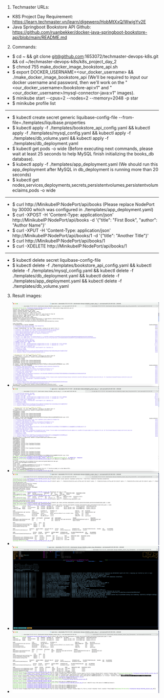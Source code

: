 1. Techmaster URLs:
- K8S Project Day Requirement: https://learn.techmaster.vn/learn/djgewerp/HobMtXxQ/WwigYv2E
- Java Springboot Bookstore API Github: https://github.com/ruanbekker/docker-java-springboot-bookstore-api/blob/main/README.md 

2. Commands:
- $ cd ~ && git clone git@github.com:1653072/techmaster-devops-k8s.git && cd ~/techmaster-devops-k8s/k8s_project_day_2
- $ chmod 755 make_docker_image_bookstore_api.sh
- $ export DOCKER_USERNAME=<our_docker_username> && ./make_docker_image_bookstore_api (We'll be required to input our docker username and password, then we'll work on the "<our_docker_username>/bookstore-api:v1" and "<our_docker_username>/mysql-connector-java:v1" images).
- $ minikube start --cpus=2 --nodes=2 --memory=2048 -p star
- $ minikube profile list
---
- $ kubectl create secret generic liquibase-config-file --from-file=./templates/liquibase.properties
- $ kubectl apply -f ./templates/bookstore_api_config.yaml && kubectl apply -f ./templates/mysql_config.yaml && kubectl apply -f ./templates/db_volume.yaml && kubectl apply -f ./templates/db_deployment.yaml
- $ kubectl get pods -o wide (Before executing next commands, please wait at least 25 seconds to help MySQL finish initializing the books_db database).
- $ kubectl apply -f ./templates/app_deployment.yaml (We should run this app_deployment after MySQL in db_deployment is running more than 20 seconds)
- $ kubectl get nodes,services,deployments,secrets,persistentvolumes,persistentvolumeclaims,pods -o wide
---
- $ curl http://MinikubeIP:NodePort/api/books (Please replace NodePort by 30000 which was configured in ./templates/app_deployment.yaml)
- $ curl -XPOST -H 'Content-Type: application/json' http://MinikubeIP:NodePort/api/books -d '{"title": "First Book", "author": "Author Name"}'
- $ curl -XPUT -H 'Content-Type: application/json' http://MinikubeIP:NodePort/api/books/1 -d '{"title": "Another Title"}'
- $ curl http://MinikubeIP:NodePort/api/books/1
- $ curl -XDELETE http://MinikubeIP:NodePort/api/books/1
---
- $ kubectl delete secret liquibase-config-file 
- $ kubectl delete -f ./templates/bookstore_api_config.yaml && kubectl delete -f ./templates/mysql_config.yaml && kubectl delete -f ./templates/db_deployment.yaml && kubectl delete -f ./templates/app_deployment.yaml && kubectl delete -f ./templates/db_volume.yaml

3. Result images:
  - ![Ảnh 1](./images/1.png)
  - ![Ảnh 2](./images/2.png)
  - ![Ảnh 3](./images/3.png)
  - ![Ảnh 4](./images/4.png)
  - ![Ảnh 5](./images/5.png)
